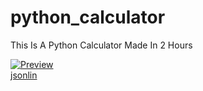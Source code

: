 # python_calculator

This Is A Python Calculator Made In 2 Hours


<a href="https://ibb.co/5jXQV17"><img src="https://i.ibb.co/X5fnTWw/Preview.png" alt="Preview" border="0"></a><br /><a target='_blank' href='https://geojsonlint.com/'>jsonlin</a><br />
